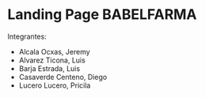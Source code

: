 # Landing Page BABELFARMA

Integrantes:
- Alcala Ocxas, Jeremy
- Alvarez Ticona, Luis
- Barja Estrada, Luis
- Casaverde Centeno, Diego
- Lucero Lucero, Pricila
